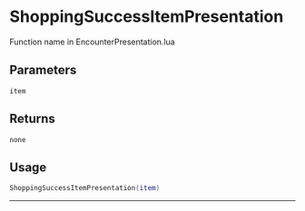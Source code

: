 # ShoppingSuccessItemPresentation
Function name in EncounterPresentation.lua
## Parameters
`item`
## Returns
`none`
## Usage
```lua
ShoppingSuccessItemPresentation(item)
```
---
